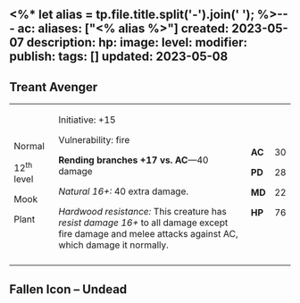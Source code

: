<%* let alias = tp.file.title.split('-').join(' '); %>---
ac: 
aliases: ["<% alias %>"]
created: 2023-05-07
description: 
hp: 
image: 
level: 
modifier: 
publish: 
tags: []
updated: 2023-05-08
---

## Treant Avenger

<table>
<colgroup>
<col style="width: 16%" />
<col style="width: 72%" />
<col style="width: 5%" />
<col style="width: 5%" />
</colgroup>
<tbody>
<tr class="odd">
<td><p>Normal</p>
<p>12<sup>th</sup> level</p>
<p>Mook</p>
<p>Plant</p></td>
<td><p>Initiative: +15</p>
<p>Vulnerability: fire</p>
<p><strong>Rending branches +17 vs. AC</strong>—40 damage</p>
<p><em>Natural 16+:</em> 40 extra damage.</p>
<p><em>Hardwood resistance:</em> This creature has <em>resist damage
16+</em> to all damage except fire damage and melee attacks against AC,
which damage it normally.</p></td>
<td><p><strong>AC</strong></p>
<p><strong>PD</strong></p>
<p><strong>MD</strong></p>
<p><strong>HP</strong></p></td>
<td><p>30</p>
<p>28</p>
<p>22</p>
<p>76</p></td>
</tr>
<tr class="even">
<td></td>
<td></td>
<td></td>
<td></td>
</tr>
</tbody>
</table>

## Fallen Icon – Undead
